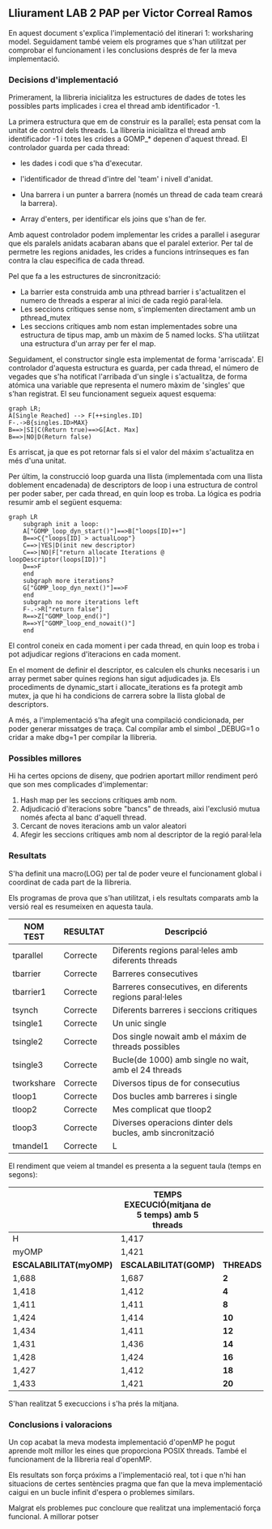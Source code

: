 ## Lliurament LAB 2 PAP per Victor Correal Ramos

En aquest document s'explica l'implementació del itinerari 1: worksharing model. Seguidament també veiem els programes que s'han utilitzat per comprobar el funcionament i les conclusions després de fer la meva implementació.

### Decisions d'implementació

Primerament, la llibreria inicialitza les estructures de dades de totes les possibles parts implicades i crea el thread amb identificador -1.

La primera estructura que em de construir es la parallel; esta pensat com la unitat de control dels threads. La llibreria inicialitza el thread amb identificador -1 i totes les crides a GOMP_* depenen d'aquest thread. El controlador guarda per cada thread: 

* les dades i codi que s'ha d'executar.

* l'identificador de thread d'intre del 'team' i nivell d'anidat.
* Una barrera i un punter a barrera (només un thread de cada team creará la barrera).
* Array d'enters, per identificar els joins que s'han de fer.

Amb aquest controlador podem implementar les crides a parallel i asegurar que els paralels anidats acabaran abans que el paralel exterior. Per tal de permetre les regions anidades, les crides a funcions intrínseques es fan contra la clau especifica de cada thread.

Pel que fa a les estructures de sincronització:

* La barrier esta construida amb una pthread barrier i s'actualitzen el numero de threads a esperar al inici de cada regió paral·lela.
* Les seccions crítiques sense nom, s'implementen directament amb un pthread_mutex
* Les seccions crítiques amb nom estan implementades sobre una estructura de tipus map, amb un màxim de 5 named locks. S'ha utilitzat una estructura d'un array per fer el map.

Seguidament, el constructor single esta implementat de forma 'arriscada'. El controlador d'aquesta estructura es guarda, per cada thread, el número de vegades que s'ha notificat l'arribada d'un single i s'actualitza, de forma atómica una variable que representa el numero màxim de 'singles' que s'han registrat. El seu funcionament segueix aquest esquema:

````mermaid
graph LR;
A[Single Reached] --> F[++singles.ID]
F-.->B{singles.ID>MAX}
B==>|SI|C(Return true)==>G[Act. Max]
B==>|NO|D(Return false)
````

Es arriscat, ja que es pot retornar fals si el valor del máxim s'actualitza en més d'una unitat.

Per últim, la construcció loop guarda una llista (implementada com una llista doblement encadenada)  de descriptors de loop i una estructura de control per poder saber, per cada thread, en quin loop es troba. La lógica es podria resumir amb el següent esquema:

````mermaid
graph LR
    subgraph init a loop:
    A["GOMP_loop_dyn_start()"]==>B["loops[ID]++"]
    B==>C{"loops[ID] > actualLoop"}
    C==>|YES|D(init new descriptor)
    C==>|NO|F["return allocate Iterations @ loopDescriptor(loops[ID])"]
    D==>F
    end
	subgraph more iterations? 
	G["GOMP_loop_dyn_next()"]==>F
    end
    subgraph no more iterations left
    F-.->R["return false"]
    R==>Z["GOMP_loop_end()"]
    R==>Y["GOMP_loop_end_nowait()"]
    end
````

El control coneix en cada moment i per cada thread, en quin loop es troba i pot adjudicar regions d'iteracions en cada moment.

En el moment de definir el descriptor, es calculen els chunks necesaris i un array permet saber quines regions han sigut adjudicades ja. Els procediments de dynamic_start i allocate_iterations es fa protegit amb mutex, ja que hi ha condicions de carrera sobre la llista global de descriptors.

A més, a l'implementació s'ha afegit una compilació condicionada, per poder generar missatges de traça. Cal compilar amb el simbol _DEBUG=1 o cridar a make dbg=1 per compilar la llibreria.

### Possibles millores

Hi ha certes opcions de diseny, que podrien aportart millor rendiment peró que son mes complicades d'implementar:

1. Hash map per les seccions crítiques amb nom.
2. Adjudicació d'iteracions sobre "bancs" de threads, aixi l'exclusió mutua només afecta al banc d'aquell thread.
3. Cercant de noves iteracions amb un valor aleatori
4. Afegir les seccions crítiques amb nom al descriptor de la regió paral·lela

### Resultats

S'ha definit una macro(LOG) per tal de poder veure el funcionament global i coordinat de cada part de la llibreria.

Els programas de prova que s'han utilitzat, i els resultats comparats amb la versió real es resumeixen en aquesta taula.

| NOM TEST   | RESULTAT | Descripció                                                 |
| ---------- | -------- | ---------------------------------------------------------- |
| tparallel  | Correcte | Diferents regions paral·leles amb diferents threads        |
| tbarrier   | Correcte | Barreres consecutives                                      |
| tbarrier1  | Correcte | Barreres consecutives, en diferents regions paral·leles    |
| tsynch     | Correcte | Diferents barreres i seccions critiques                    |
| tsingle1   | Correcte | Un unic single                                             |
| tsingle2   | Correcte | Dos single nowait amb el máxim de threads possibles        |
| tsingle3   | Correcte | Bucle(de 1000) amb single no wait, amb el 24 threads       |
| tworkshare | Correcte | Diversos tipus de for consecutius                          |
| tloop1     | Correcte | Dos bucles amb barreres i single                           |
| tloop2     | Correcte | Mes complicat que tloop2                                   |
| tloop3     | Correcte | Diverses operacions dinter dels bucles, amb sincronització |
| tmandel1   | Correcte | L                                                          |

El rendiment que veiem al tmandel es presenta a la seguent taula (temps en segons):

|                          | TEMPS EXECUCIÓ(mitjana de 5 temps) amb 5 threads |             |
| ------------------------ | ------------------------------------------------ | ----------- |
| H                        | 1,417                                            |             |
| myOMP                    | 1,421                                            |             |
| **ESCALABILITAT(myOMP)** | **ESCALABILITAT(GOMP)**                          | **THREADS** |
| 1,688                    | 1,687                                            | **2**       |
| 1,418                    | 1,412                                            | **4**       |
| 1,411                    | 1,411                                            | **8**       |
| 1,424                    | 1,414                                            | **10**      |
| 1,434                    | 1,411                                            | **12**      |
| 1,431                    | 1,436                                            | **14**      |
| 1,428                    | 1,424                                            | **16**      |
| 1,427                    | 1,412                                            | **18**      |
| 1,433                    | 1,421                                            | **20**      |

S'han realitzat 5 execuccions i s'ha prés la mitjana.

### Conclusions i valoracions

Un cop acabat la meva modesta implementació d'openMP he pogut aprende molt millor les eines que proporciona POSIX threads. També el funcionament de la llibreria real d'openMP.

Els resultats son força próxims a l'implementació real, tot i que n'hi han situacions de certes sentències pragma que fan que la meva implementació caigui en un bucle infinit d'espera o problemes similars. 

Malgrat els problemes puc concloure que realitzat una implementació força funcional. A millorar potser 

